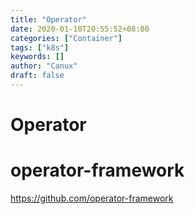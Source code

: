 ```yaml
---
title: "Operator"
date: 2020-01-10T20:55:52+08:00
categories: ["Container"]
tags: ["k8s"]
keywords: []
author: "Canux"
draft: false
---
```


# Operator

# operator-framework

<https://github.com/operator-framework>
